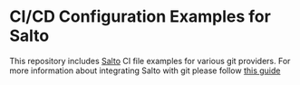 # CI/CD Configuration Examples for Salto
This repository includes [Salto](https://www.salto.io/) CI file examples for various git providers. For more information about integrating Salto with git please follow [this guide](https://help.salto.io/en/articles/9909341-salto-git-integration-overview)

